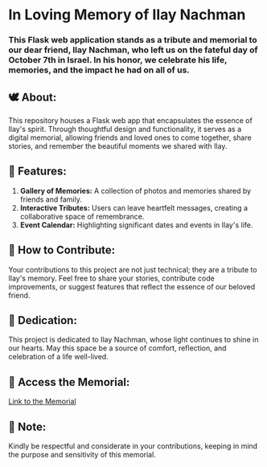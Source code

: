 # In Loving Memory of Ilay Nachman

### This Flask web application stands as a tribute and memorial to our dear friend, Ilay Nachman, who left us on the fateful day of October 7th in Israel. In his honor, we celebrate his life, memories, and the impact he had on all of us.

## 🕊️ About:
This repository houses a Flask web app that encapsulates the essence of Ilay's spirit. Through thoughtful design and functionality, it serves as a digital memorial, allowing friends and loved ones to come together, share stories, and remember the beautiful moments we shared with Ilay.

## 🌟 Features:

<ol>
<li><b>Gallery of Memories:</b> A collection of photos and memories shared by friends and family.</li>
<li><b>Interactive Tributes:</b> Users can leave heartfelt messages, creating a collaborative space of remembrance.</li>
<li><b>Event Calendar:</b> Highlighting significant dates and events in Ilay's life.</li>
</ol>

## 🙏 How to Contribute:
Your contributions to this project are not just technical; they are a tribute to Ilay's memory. Feel free to share your stories, contribute code improvements, or suggest features that reflect the essence of our beloved friend.

## 🌹 Dedication:
This project is dedicated to Ilay Nachman, whose light continues to shine in our hearts. May this space be a source of comfort, reflection, and celebration of a life well-lived.

## 🔗 Access the Memorial:
[Link to the Memorial](illaynachman.com)

## 📌 Note:
Kindly be respectful and considerate in your contributions, keeping in mind the purpose and sensitivity of this memorial.